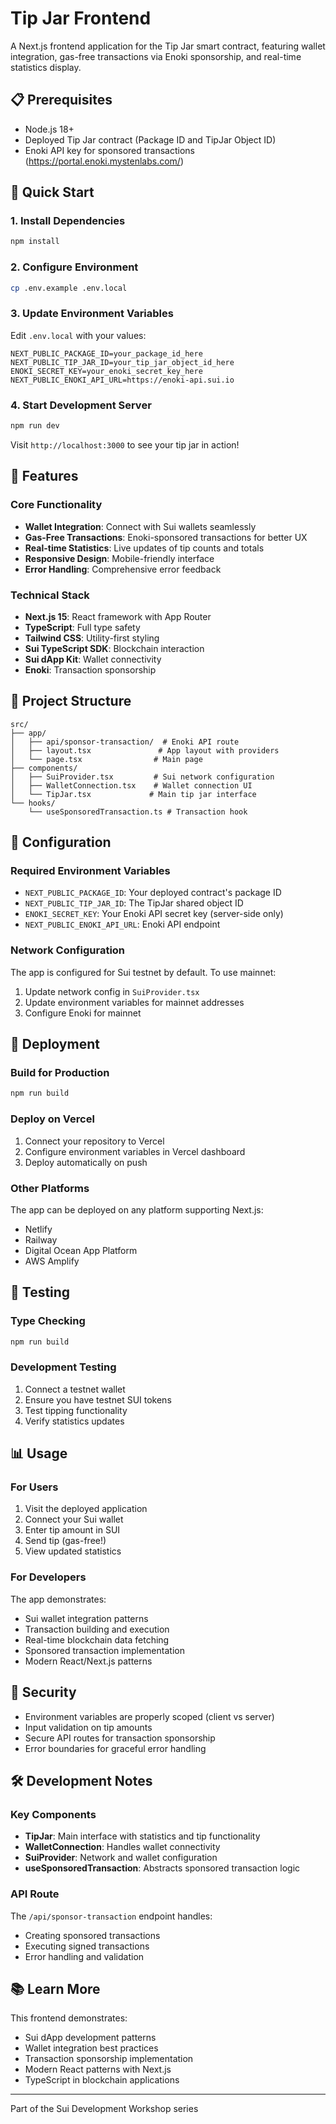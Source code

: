 # Tip Jar Frontend

A Next.js frontend application for the Tip Jar smart contract, featuring wallet integration, gas-free transactions via Enoki sponsorship, and real-time statistics display.

## 📋 Prerequisites

- Node.js 18+
- Deployed Tip Jar contract (Package ID and TipJar Object ID)
- Enoki API key for sponsored transactions (https://portal.enoki.mystenlabs.com/)

## 🚀 Quick Start

### 1. Install Dependencies
```bash
npm install
```

### 2. Configure Environment
```bash
cp .env.example .env.local
```

### 3. Update Environment Variables
Edit `.env.local` with your values:
```env
NEXT_PUBLIC_PACKAGE_ID=your_package_id_here
NEXT_PUBLIC_TIP_JAR_ID=your_tip_jar_object_id_here
ENOKI_SECRET_KEY=your_enoki_secret_key_here
NEXT_PUBLIC_ENOKI_API_URL=https://enoki-api.sui.io
```

### 4. Start Development Server
```bash
npm run dev
```

Visit `http://localhost:3000` to see your tip jar in action!

## 🎯 Features

### Core Functionality
- **Wallet Integration**: Connect with Sui wallets seamlessly
- **Gas-Free Transactions**: Enoki-sponsored transactions for better UX  
- **Real-time Statistics**: Live updates of tip counts and totals
- **Responsive Design**: Mobile-friendly interface
- **Error Handling**: Comprehensive error feedback

### Technical Stack
- **Next.js 15**: React framework with App Router
- **TypeScript**: Full type safety
- **Tailwind CSS**: Utility-first styling
- **Sui TypeScript SDK**: Blockchain interaction
- **Sui dApp Kit**: Wallet connectivity
- **Enoki**: Transaction sponsorship

## 📁 Project Structure

```
src/
├── app/
│   ├── api/sponsor-transaction/  # Enoki API route
│   ├── layout.tsx               # App layout with providers
│   └── page.tsx                # Main page
├── components/
│   ├── SuiProvider.tsx         # Sui network configuration
│   ├── WalletConnection.tsx    # Wallet connection UI
│   └── TipJar.tsx             # Main tip jar interface
└── hooks/
    └── useSponsoredTransaction.ts # Transaction hook
```

## 🔧 Configuration

### Required Environment Variables
- `NEXT_PUBLIC_PACKAGE_ID`: Your deployed contract's package ID
- `NEXT_PUBLIC_TIP_JAR_ID`: The TipJar shared object ID
- `ENOKI_SECRET_KEY`: Your Enoki API secret key (server-side only)
- `NEXT_PUBLIC_ENOKI_API_URL`: Enoki API endpoint

### Network Configuration
The app is configured for Sui testnet by default. To use mainnet:
1. Update network config in `SuiProvider.tsx`
2. Update environment variables for mainnet addresses
3. Configure Enoki for mainnet

## 🚀 Deployment

### Build for Production
```bash
npm run build
```

### Deploy on Vercel
1. Connect your repository to Vercel
2. Configure environment variables in Vercel dashboard
3. Deploy automatically on push

### Other Platforms
The app can be deployed on any platform supporting Next.js:
- Netlify
- Railway
- Digital Ocean App Platform
- AWS Amplify

## 🧪 Testing

### Type Checking
```bash
npm run build
```

### Development Testing
1. Connect a testnet wallet
2. Ensure you have testnet SUI tokens
3. Test tipping functionality
4. Verify statistics updates

## 📊 Usage

### For Users
1. Visit the deployed application
2. Connect your Sui wallet
3. Enter tip amount in SUI
4. Send tip (gas-free!)
5. View updated statistics

### For Developers
The app demonstrates:
- Sui wallet integration patterns
- Transaction building and execution
- Real-time blockchain data fetching
- Sponsored transaction implementation
- Modern React/Next.js patterns

## 🔐 Security

- Environment variables are properly scoped (client vs server)
- Input validation on tip amounts
- Secure API routes for transaction sponsorship
- Error boundaries for graceful error handling

## 🛠️ Development Notes

### Key Components
- **TipJar**: Main interface with statistics and tip functionality
- **WalletConnection**: Handles wallet connectivity
- **SuiProvider**: Network and wallet configuration
- **useSponsoredTransaction**: Abstracts sponsored transaction logic

### API Route
The `/api/sponsor-transaction` endpoint handles:
- Creating sponsored transactions
- Executing signed transactions  
- Error handling and validation

## 📚 Learn More

This frontend demonstrates:
- Sui dApp development patterns
- Wallet integration best practices
- Transaction sponsorship implementation
- Modern React patterns with Next.js
- TypeScript in blockchain applications

---

Part of the Sui Development Workshop series